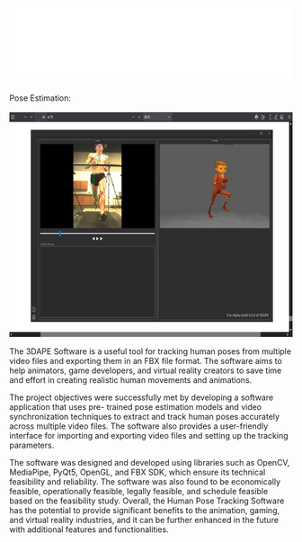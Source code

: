 <h1 align="center">
  <img src="UI/Icons/Readme4.png" alt="Icon">
</h1>
Pose Estimation:<br><br>
<img src="UI/Reference/Screenshot (63).png" alt="Icon" height="400"><br>
<p> The 3DAPE Software is a useful tool for tracking human poses from multiple video
files and exporting them in an FBX file format. The software aims to help animators, game developers,
and virtual reality creators to save time and effort in creating realistic human movements and
animations.</p>
<p>The project objectives were successfully met by developing a software application that uses pre-
trained pose estimation models and video synchronization techniques to extract and track human poses
accurately across multiple video files. The software also provides a user-friendly interface for importing
and exporting video files and setting up the tracking parameters.</p>
<p>The software was designed and developed using libraries such as OpenCV, MediaPipe, PyQt5,
OpenGL, and FBX SDK, which ensure its technical feasibility and reliability. The software was also
found to be economically feasible, operationally feasible, legally feasible, and schedule feasible based
on the feasibility study.
Overall, the Human Pose Tracking Software has the potential to provide significant benefits to the
animation, gaming, and virtual reality industries, and it can be further enhanced in the future with
additional features and functionalities.</p>
